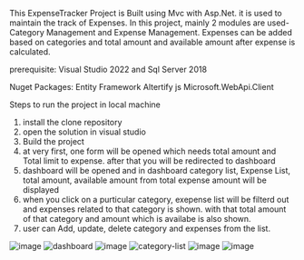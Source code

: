 This ExpenseTracker Project is Built using Mvc with Asp.Net. it is used to maintain the track of Expenses.
In this project, mainly 2 modules are used- Category Management and Expense Management. 
Expenses can be added based on categories and total amount and available amount after expense is calculated.

prerequisite:
Visual Studio 2022 and
Sql Server 2018


Nuget Packages:
Entity Framework
Altertify js
Microsoft.WebApi.Client

Steps to run the project in local machine
1. install the clone repository
2. open the solution in visual studio
3. Build the project
4. at very first, one form will be opened which needs total amount and Total limit to expense. after that you will be redirected to dashboard
5. dashboard will be opened and in dashboard category list, Expense List, total amount, available amount from total expense amount will be displayed
6. when you click on a purticular category, exepense list will be filterd out and expenses related to that category is shown. with that total amount of that category and amount which is availabe is also shown.
7. user can Add, update, delete category and expenses from the list.

![image](https://user-images.githubusercontent.com/79825860/212456635-17bd0076-e364-41bb-a949-d1ab419304b5.png)
![dashboard](https://user-images.githubusercontent.com/79825860/212385613-9bf4e6eb-ce37-435f-a3b0-a92166b927dd.png)
![image](https://user-images.githubusercontent.com/79825860/212456669-b4b5959e-f192-4616-be48-a97e4355aa0f.png)
![category-list](https://user-images.githubusercontent.com/79825860/212387306-a9076bb0-97b5-413e-9096-e24733fab9ed.png)
![image](https://user-images.githubusercontent.com/79825860/212456833-82b19817-499a-4f17-82c7-f32f3995ec43.png)
![image](https://user-images.githubusercontent.com/79825860/212456854-18300c43-80fa-4068-8190-0ecd0d9f9e64.png)



